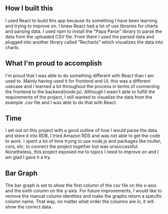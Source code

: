 ## How I built this

I used React to build this app because its something I have been learning and trying to improve on. I knew React had a lot of use libraries for charts and parsing data. I used npm to install the "Papa Parse" library to parse the data from the uploaded CSV file. From there I used the parsed data and plugged into another library called "Recharts" which visualizes the data into charts.

## What I'm proud to accomplish

I'm proud that I was able to do something different with React than I am used to. Mainly having used it for frontend and UI, this was a different usecase and I learned a lot throughout the process in terms of connecting the frontend to the backend(node.js). Although I wasn't able to fulfill the requirements of the project, I still wanted to visualize the data from the example .csv file and I was able to do that with React.

## Time

I set out on this project with a good outline of how I would parse the data and store it into RDB, I tried Amazon RDS and was not able to get the code to work. I spent a lot of time trying to use node.js and packages like multer, cors, etc. to connect the project together but was unsuccessful. Nonetheless, this project exposed me to topics I need to improve on and I am glad I gave it a try.

## Bar Graph

The bar graph is set to show the first column of the csv file on the x-axis and the sixth column on the y-axis. For future improvements, I would like to remove the manual column identities and make the graphs return a specific column name. That way, no matter what order the columns are in, it will show the correct data.

